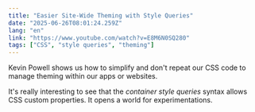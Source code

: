 ```yaml
---
title: "Easier Site-Wide Theming with Style Queries"
date: "2025-06-26T08:01:24.259Z"
lang: "en"
link: "https://www.youtube.com/watch?v=E8M6N0SQ280"
tags: ["CSS", "style queries", "theming"]
---
```


Kevin Powell shows us how to simplify and don't repeat our CSS code to manage theming within our apps or websites.

It's really interesting to see that the _container style queries_ syntax allows CSS custom properties. It opens a world for experimentations.